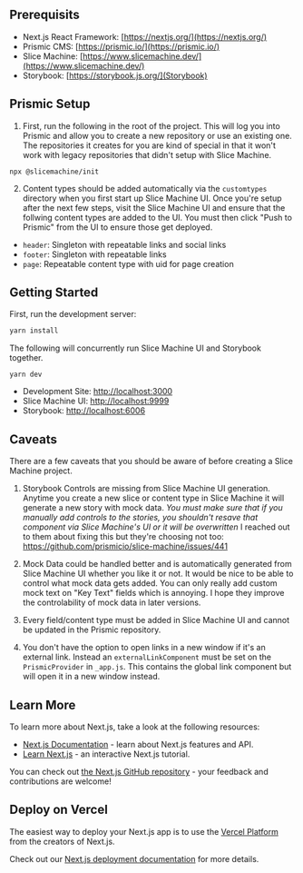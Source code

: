 ## Prerequisits

- Next.js React Framework: [https://nextjs.org/](https://nextjs.org/)
- Prismic CMS: [https://prismic.io/](https://prismic.io/)
- Slice Machine: [https://www.slicemachine.dev/](https://www.slicemachine.dev/)
- Storybook: [https://storybook.js.org/](Storybook)

## Prismic Setup

1. First, run the following in the root of the project. This will log you into Prismic and allow you to create a new repository or use an existing one. The repositories it creates for you are kind of special in that it won't work with legacy repositories that didn't setup with Slice Machine.

```
npx @slicemachine/init
```

2. Content types should be added automatically via the `customtypes` directory when you first start up Slice Machine UI. Once you're setup after the next few steps, visit the Slice Machine UI and ensure that the follwing content types are added to the UI. You must then click "Push to Prismic" from the UI to ensure those get deployed.

- `header`: Singleton with repeatable links and social links
- `footer`: Singleton with repeatable links
- `page`: Repeatable content type with uid for page creation

## Getting Started

First, run the development server:

```bash
yarn install
```

The following will concurrently run Slice Machine UI and Storybook together.

```
yarn dev
```

- Development Site: [http://localhost:3000](http://localhost:3000)
- Slice Machine UI: [http://localhost:9999](http://localhost:9999)
- Storybook: [http://localhost:6006](http://localhost:6006)

## Caveats

There are a few caveats that you should be aware of before creating a Slice Machine project.

1. Storybook Controls are missing from Slice Machine UI generation. Anytime you create a new slice or content type in Slice Machine it will generate a new story with mock data. _You must make sure that if you manually add controls to the stories, you shouldn't resave that component via Slice Machine's UI or it will be overwritten_ I reached out to them about fixing this but they're choosing not too: https://github.com/prismicio/slice-machine/issues/441

2. Mock Data could be handled better and is automatically generated from Slice Machine UI whether you like it or not. It would be nice to be able to control what mock data gets added. You can only really add custom mock text on "Key Text" fields which is annoying. I hope they improve the controlability of mock data in later versions.

3. Every field/content type must be added in Slice Machine UI and cannot be updated in the Prismic repository.

4. You don't have the option to open links in a new window if it's an external link. Instead an `externalLinkComponent` must be set on the `PrismicProvider` in `_app.js`. This contains the global link component but will open it in a new window instead.

## Learn More

To learn more about Next.js, take a look at the following resources:

- [Next.js Documentation](https://nextjs.org/docs) - learn about Next.js features and API.
- [Learn Next.js](https://nextjs.org/learn) - an interactive Next.js tutorial.

You can check out [the Next.js GitHub repository](https://github.com/vercel/next.js/) - your feedback and contributions are welcome!

## Deploy on Vercel

The easiest way to deploy your Next.js app is to use the [Vercel Platform](https://vercel.com/new?utm_medium=default-template&filter=next.js&utm_source=create-next-app&utm_campaign=create-next-app-readme) from the creators of Next.js.

Check out our [Next.js deployment documentation](https://nextjs.org/docs/deployment) for more details.
